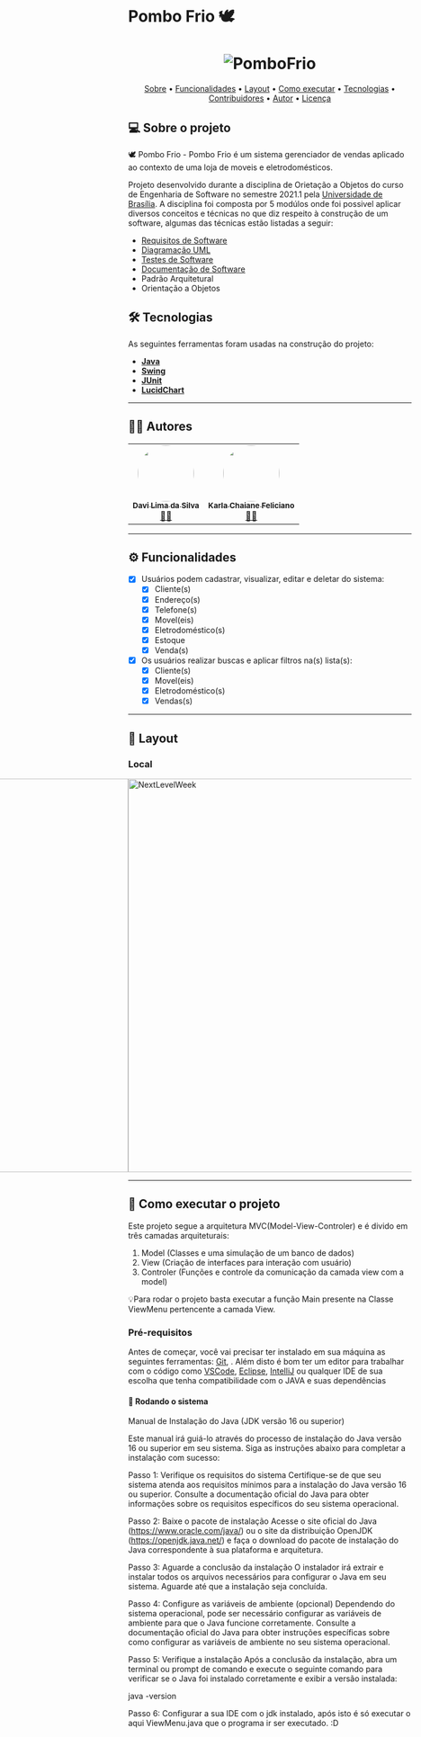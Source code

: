# Pombo Frio 🕊

<h1 align="center">
    <img alt="PomboFrio" title="#POMBOFRIO" src=https://github.com/DaviSilva25/Pombo-Frio-OO-UnB-2021.1/assets/79341819/f4696f0a-9d4a-4e04-8499-cad64fe8bcb1>
</h1>

<p align="center">
 <a href="#-sobre-o-projeto">Sobre</a> •
 <a href="#-funcionalidades">Funcionalidades</a> •
 <a href="#-layout">Layout</a> • 
 <a href="#-como-executar-o-projeto">Como executar</a> • 
 <a href="#-tecnologias">Tecnologias</a> • 
 <a href="#-contribuidores">Contribuidores</a> • 
 <a href="#-autor">Autor</a> • 
 <a href="#user-content--licença">Licença</a>
</p>


## 💻 Sobre o projeto

🕊 Pombo Frio  - Pombo Frio é um sistema gerenciador de vendas aplicado ao contexto de uma loja de moveis e eletrodomésticos.


Projeto desenvolvido durante a disciplina de Orietação a Objetos do curso de Engenharia de Software no semestre 2021.1 pela [Universidade de Brasília](https://fga.unb.br/software/engenharia-de-software). A disciplina foi composta por 5 modúlos onde foi possivel aplicar diversos conceitos e técnicas no que diz respeito à construção de um software, algumas das técnicas estão listadas a seguir:

- [Requisitos de Software]((TP05)ListaDeRequisitos(T9.4).pdf)
- [Diagramação UML]((TP05)DiagramasUML(T9.4).pdf)
- [Testes de Software](src/UnitTests)
- [Documentação de Software](doc)
- Padrão Arquitetural
- Orientação a Objetos

## 🛠 Tecnologias

As seguintes ferramentas foram usadas na construção do projeto:

-   **[Java](https://www.java.com/pt-BR/)**
-   **[Swing](https://docs.oracle.com/javase%2F7%2Fdocs%2Fapi%2F%2F/javax/swing/package-summary.html)**
-   **[JUnit](https://junit.org/junit5/)**
-   **[LucidChart](https://www.lucidchart.com/pages/landing?utm_source=google&utm_medium=cpc&utm_campaign=_chart_en_tier3_mixed_search_brand_exact_&km_CPC_CampaignId=1484560207&km_CPC_AdGroupID=60168114191&km_CPC_Keyword=lucidchart&km_CPC_MatchType=e&km_CPC_ExtensionID=&km_CPC_Network=g&km_CPC_AdPosition=&km_CPC_Creative=442433234360&km_CPC_TargetID=kwd-33511936169&km_CPC_Country=1001541&km_CPC_Device=c&km_CPC_placement=&km_CPC_target=&gclid=CjwKCAjwivemBhBhEiwAJxNWN2CMB472lpZoTSjbwimPOG8NISt5904-bml6lfFA_6AB_3t6bJcjBBoC1LkQAvD_BwE)**

---

## 👨‍💻 Autores

<table>
  <tr>
    <td align="center"><a href="https://rocketseat.com.br"><img style="border-radius: 50%;" src="https://avatars.githubusercontent.com/u/79341819?v=4" width="100px;" alt=""/><br /><sub><b>Davi Lima da Silva</b></sub></a><br /><a href="https://rocketseat.com.br/" title="Rocketseat">👨‍🚀</a></td>
    <td align="center"><a href="https://rocketseat.com.br"><img style="border-radius: 50%;" src="https://avatars.githubusercontent.com/u/78981063?v=4" width="100px;" alt=""/><br /><sub><b>Karla Chaiane Feliciano </b></sub></a><br /><a href="https://rocketseat.com.br/" title="Rocketseat">👨‍🚀</a></td>
    
  </tr>
</table>

---

## ⚙️ Funcionalidades

- [x] Usuários podem cadastrar, visualizar, editar e deletar do sistema:
  - [x] Cliente(s)
  - [x] Endereço(s)
  - [x] Telefone(s) 
  - [x] Movel(eis)
  - [x] Eletrodoméstico(s)
  - [x] Estoque
  - [x] Venda(s)
- [x] Os usuários realizar buscas e aplicar filtros na(s) lista(s):
  - [x] Cliente(s)
  - [x] Movel(eis)
  - [x] Eletrodoméstico(s)
  - [x] Vendas(s)
---

## 🎨 Layout

### Local


<p align="left" style="display: flex; align-items: flex-start; justify-content: right;">
  <img alt="NextLevelWeek" title="#NextLevelWeek" src="https://github.com/DaviSilva25/Pombo-Frio-OO-UnB-2021.1/assets/79341819/4896bf4f-0e82-4f0d-82e8-6323f116d519" width="400px" height="700px">
  <img alt="NextLevelWeek" title="#NextLevelWeek" src="https://github.com/DaviSilva25/Pombo-Frio-OO-UnB-2021.1/assets/79341819/b17a5e3c-b28e-44a2-af39-d78e24c0d818" width="600px" height="700px">
</p>

---

## 🚀 Como executar o projeto

Este projeto segue a arquitetura MVC(Model-View-Controler) e é divido em três camadas arquiteturais:
1. Model (Classes e uma simulação de um banco de dados) 
2. View (Criação de interfaces para interação com usuário)
3. Controler (Funções e controle da comunicação da camada view com a model)

💡Para rodar o projeto basta executar a função Main presente na Classe ViewMenu pertencente a camada View.

### Pré-requisitos

Antes de começar, você vai precisar ter instalado em sua máquina as seguintes ferramentas:
[Git](https://git-scm.com), . 
Além disto é bom ter um editor para trabalhar com o código como [VSCode](https://code.visualstudio.com/), [Eclipse](https://eclipseide.org), [IntelliJ](https://www.jetbrains.com/pt-br/idea/) ou qualquer IDE de sua escolha que tenha compatibilidade com o JAVA e suas dependências

#### 🎲 Rodando o sistema

Manual de Instalação do Java (JDK versão 16 ou superior)

Este manual irá guiá-lo através do processo de instalação do Java versão 16 ou superior em seu sistema. Siga as instruções abaixo para completar a instalação com sucesso:

Passo 1: Verifique os requisitos do sistema
Certifique-se de que seu sistema atenda aos requisitos mínimos para a instalação do Java versão 16 ou superior. Consulte a documentação oficial do Java para obter informações sobre os requisitos específicos do seu sistema operacional.

Passo 2: Baixe o pacote de instalação
Acesse o site oficial do Java (https://www.oracle.com/java/) ou o site da distribuição OpenJDK (https://openjdk.java.net/) e faça o download do pacote de instalação do Java correspondente à sua plataforma e arquitetura.

Passo 3: Aguarde a conclusão da instalação
O instalador irá extrair e instalar todos os arquivos necessários para configurar o Java em seu sistema. Aguarde até que a instalação seja concluída.

Passo 4: Configure as variáveis de ambiente (opcional)
Dependendo do sistema operacional, pode ser necessário configurar as variáveis de ambiente para que o Java funcione corretamente. Consulte a documentação oficial do Java para obter instruções específicas sobre como configurar as variáveis de ambiente no seu sistema operacional.

Passo 5: Verifique a instalação
Após a conclusão da instalação, abra um terminal ou prompt de comando e execute o seguinte comando para verificar se o Java foi instalado corretamente e exibir a versão instalada:

java -version

Passo 6: Configurar a sua IDE com o jdk instalado, após isto é só executar o aqui ViewMenu.java que o programa ir ser executado. :D




